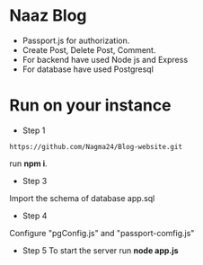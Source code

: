 
# Naaz Blog

* Passport.js for authorization.
* Create Post, Delete Post, Comment.
* For backend have used Node js and Express
* For database have used Postgresql

# Run on your instance

* Step 1

```
https://github.com/Nagma24/Blog-website.git
```

run **npm i**.

* Step 3

Import the schema of database app.sql

* Step 4

Configure "pgConfig.js" and "passport-comfig.js"

* Step 5
To start the server run **node app.js**
